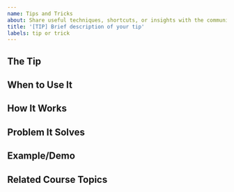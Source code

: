 ```yaml
---
name: Tips and Tricks
about: Share useful techniques, shortcuts, or insights with the community
title: '[TIP] Brief description of your tip'
labels: tip or trick
---
```


<!--
  Make your issue easy to find:

  - milestone: the current unit
  - labels: anything that will make this easier to filter
  - assign: anyone you would like help from
-->

## The Tip
<!-- 
Concise description of the technique:
- "Use console.table() instead of console.log() for arrays and objects"
- "Keyboard shortcut: Cmd+D in VS Code to select next occurrence"
- "Add 'debugger;' statements instead of console.log for complex debugging"
- "Use CSS Grid's 'grid-template-areas' for readable responsive layouts"
-->

## When to Use It
<!-- 
Specific scenarios where this helps:
- "When debugging API responses with nested data"
- "When refactoring repetitive code across multiple files"
- "When your CSS layout breaks on mobile but works on desktop"
- "When you need to quickly test different values without reloading"
-->

## How It Works
<!-- 
Brief implementation or steps:
- "Replace console.log(data) with console.table(data) - shows objects in table format"
- "Select text, press Cmd+D repeatedly to select matching instances, edit all at once"
- "Browser pauses execution at 'debugger;' line, letting you inspect variables in real-time"
-->

## Problem It Solves
<!-- 
What pain point this addresses:
- "Stops you from scrolling through messy console output"
- "Saves time when renaming variables across files"
- "Eliminates guesswork about variable values during execution"
- "Makes responsive design logic clearer than media query comments"
-->

## Example/Demo
<!-- 
Show it in action:
- Code snippet demonstrating the technique
- Before/after comparison
- Link to working example if applicable
- Screenshot of the result
-->

## Related Course Topics
<!-- 
Connect to coursework:
- "Module 3: API data handling and debugging"
- "Any assignment involving repetitive code patterns"
- "Week 5 responsive design challenges"
- "Debugging exercises from Week 2 onward"
-->
